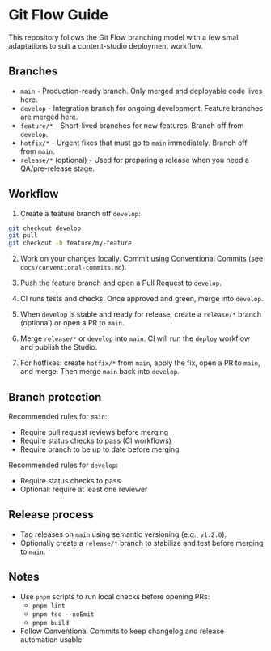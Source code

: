 # Git Flow Guide

This repository follows the Git Flow branching model with a few small adaptations to suit a content-studio deployment workflow.

## Branches

- `main` - Production-ready branch. Only merged and deployable code lives here.
- `develop` - Integration branch for ongoing development. Feature branches are merged here.
- `feature/*` - Short-lived branches for new features. Branch off from `develop`.
- `hotfix/*` - Urgent fixes that must go to `main` immediately. Branch off from `main`.
- `release/*` (optional) - Used for preparing a release when you need a QA/pre-release stage.

## Workflow

1. Create a feature branch off `develop`:

```bash
git checkout develop
git pull
git checkout -b feature/my-feature
```

2. Work on your changes locally. Commit using Conventional Commits (see `docs/conventional-commits.md`).

3. Push the feature branch and open a Pull Request to `develop`.

4. CI runs tests and checks. Once approved and green, merge into `develop`.

5. When `develop` is stable and ready for release, create a `release/*` branch (optional) or open a PR to `main`.

6. Merge `release/*` or `develop` into `main`. CI will run the `deploy` workflow and publish the Studio.

7. For hotfixes: create `hotfix/*` from `main`, apply the fix, open a PR to `main`, and merge. Then merge `main` back into `develop`.

## Branch protection

Recommended rules for `main`:
- Require pull request reviews before merging
- Require status checks to pass (CI workflows)
- Require branch to be up to date before merging

Recommended rules for `develop`:
- Require status checks to pass
- Optional: require at least one reviewer

## Release process

- Tag releases on `main` using semantic versioning (e.g., `v1.2.0`).
- Optionally create a `release/*` branch to stabilize and test before merging to `main`.

## Notes

- Use `pnpm` scripts to run local checks before opening PRs:
  - `pnpm lint`
  - `pnpm tsc --noEmit`
  - `pnpm build`
- Follow Conventional Commits to keep changelog and release automation usable.
